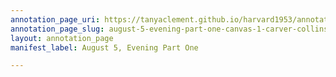```yaml
---
annotation_page_uri: https://tanyaclement.github.io/harvard1953/annotations/august-5-evening-part-one-canvas-1-carver-collins.json
annotation_page_slug: august-5-evening-part-one-canvas-1-carver-collins
layout: annotation_page
manifest_label: August 5, Evening Part One

---
```

